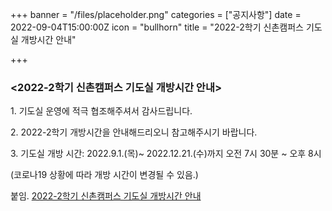 +++
banner = "/files/placeholder.png"
categories = ["공지사항"]
date = 2022-09-04T15:00:00Z
icon = "bullhorn"
title = "2022-2학기 신촌캠퍼스 기도실 개방시간 안내"

+++
### <2022-2학기 신촌캠퍼스 기도실 개방시간 안내>

1\. 기도실 운영에 적극 협조해주셔서 감사드립니다.

2\. 2022-2학기 개방시간을 안내해드리오니 참고해주시기 바랍니다.

3\. 기도실 개방 시간: 2022.9.1.(목)\~ 2022.12.21.(수)까지 오전 7시 30분 \~ 오후 8시

(코로나19 상황에 따라 개방 시간이 변경될 수 있음.)

붙임. [2022-2학기 신촌캠퍼스 기도실 개방시간 안내](/files/2022-2.pdf)

